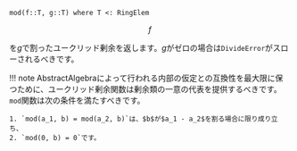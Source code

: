 ```
mod(f::T, g::T) where T <: RingElem
```

$$
f
$$

を$g$で割ったユークリッド剰余を返します。$g$がゼロの場合は`DivideError`がスローされるべきです。

!!! note
    AbstractAlgebraによって行われる内部の仮定との互換性を最大限に保つために、ユークリッド剰余関数は剰余類の一意の代表を提供するべきです。`mod`関数は次の条件を満たすべきです。

    1. `mod(a_1, b) = mod(a_2, b)`は、$b$が$a_1 - a_2$を割る場合に限り成り立ち、
    2. `mod(0, b) = 0`です。

